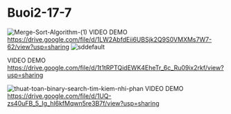# Buoi2-17-7
![Merge-Sort-Algorithm-(1)](https://github.com/user-attachments/assets/98f565da-d039-46a1-8621-c3f8ad299639)
VIDEO DEMO https://drive.google.com/file/d/1LW2AbfdEii6UBSjk2Q9S0VMXMs7W7-62/view?usp=sharing
![sddefault](https://github.com/user-attachments/assets/1cf45d9f-e357-44fa-bf05-bdda151fa0b8)

VIDEO DEMO https://drive.google.com/file/d/1t1tRPTQidEWK4EheTr_6c_Ru09ix2rkf/view?usp=sharing

![thuat-toan-binary-search-tim-kiem-nhi-phan](https://github.com/user-attachments/assets/60aa3d53-9aa9-4df2-a3e0-851ce6c3dc91)
VIDEO DEMO https://drive.google.com/file/d/1UQ-zs40uFB_5_Ig_hl6kfMqwn5re3B7f/view?usp=sharing
